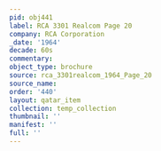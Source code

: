 ```yaml
---
pid: obj441
label: RCA 3301 Realcom Page 20
company: RCA Corporation
_date: '1964'
decade: 60s
commentary: 
object_type: brochure
source: rca_3301realcom_1964_Page_20
source_name: 
order: '440'
layout: qatar_item
collection: temp_collection
thumbnail: ''
manifest: ''
full: ''
---
```

